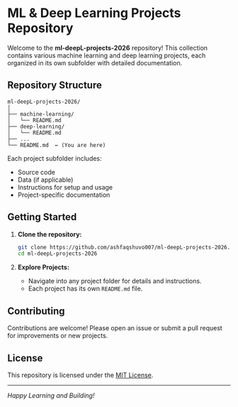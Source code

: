 # ML & Deep Learning Projects Repository

Welcome to the **ml-deepL-projects-2026** repository! This collection contains various machine learning and deep learning projects, each organized in its own subfolder with detailed documentation. 

## Repository Structure

```
ml-deepL-projects-2026/
│
├── machine-learning/
│   └── README.md
├── deep-learning/
│   └── README.md
├── ...
└── README.md  ← (You are here)
```

Each project subfolder includes:
- Source code
- Data (if applicable)
- Instructions for setup and usage
- Project-specific documentation

## Getting Started

1. **Clone the repository:**
    ```bash
    git clone https://github.com/ashfaqshuvo007/ml-deepL-projects-2026.git
    cd ml-deepL-projects-2026
    ```

2. **Explore Projects:**
    - Navigate into any project folder for details and instructions.
    - Each project has its own `README.md` file.

## Contributing

Contributions are welcome! Please open an issue or submit a pull request for improvements or new projects.

## License

This repository is licensed under the [MIT License](LICENSE).

---

*Happy Learning and Building!*